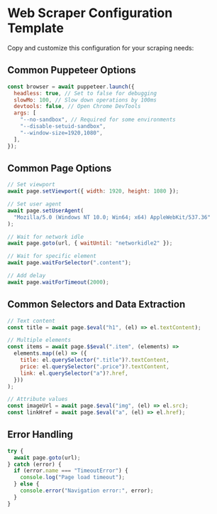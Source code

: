 # Web Scraper Configuration Template

Copy and customize this configuration for your scraping needs:

## Common Puppeteer Options

```javascript
const browser = await puppeteer.launch({
  headless: true, // Set to false for debugging
  slowMo: 100, // Slow down operations by 100ms
  devtools: false, // Open Chrome DevTools
  args: [
    "--no-sandbox", // Required for some environments
    "--disable-setuid-sandbox",
    "--window-size=1920,1080",
  ],
});
```

## Common Page Options

```javascript
// Set viewport
await page.setViewport({ width: 1920, height: 1080 });

// Set user agent
await page.setUserAgent(
  "Mozilla/5.0 (Windows NT 10.0; Win64; x64) AppleWebKit/537.36"
);

// Wait for network idle
await page.goto(url, { waitUntil: "networkidle2" });

// Wait for specific element
await page.waitForSelector(".content");

// Add delay
await page.waitForTimeout(2000);
```

## Common Selectors and Data Extraction

```javascript
// Text content
const title = await page.$eval("h1", (el) => el.textContent);

// Multiple elements
const items = await page.$$eval(".item", (elements) =>
  elements.map((el) => ({
    title: el.querySelector(".title")?.textContent,
    price: el.querySelector(".price")?.textContent,
    link: el.querySelector("a")?.href,
  }))
);

// Attribute values
const imageUrl = await page.$eval("img", (el) => el.src);
const linkHref = await page.$eval("a", (el) => el.href);
```

## Error Handling

```javascript
try {
  await page.goto(url);
} catch (error) {
  if (error.name === "TimeoutError") {
    console.log("Page load timeout");
  } else {
    console.error("Navigation error:", error);
  }
}
```
